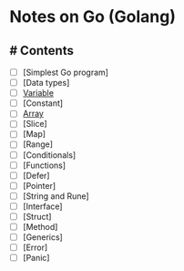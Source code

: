 # Notes on Go (Golang)

## # Contents
* [ ] [Simplest Go program]
* [ ] [Data types]
* [ ] [Variable](docs/variable.md)
* [ ] [Constant]
* [ ] [Array](docs/array.md)
* [ ] [Slice]
* [ ] [Map]
* [ ] [Range]
* [ ] [Conditionals]
* [ ] [Functions]
* [ ] [Defer]
* [ ] [Pointer]
* [ ] [String and Rune]
* [ ] [Interface]
* [ ] [Struct]
* [ ] [Method]
* [ ] [Generics]
* [ ] [Error]
* [ ] [Panic]
